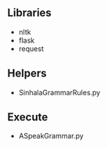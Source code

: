 ## Libraries
* nltk
* flask
* request

## Helpers
* SinhalaGrammarRules.py

## Execute
* ASpeakGrammar.py
